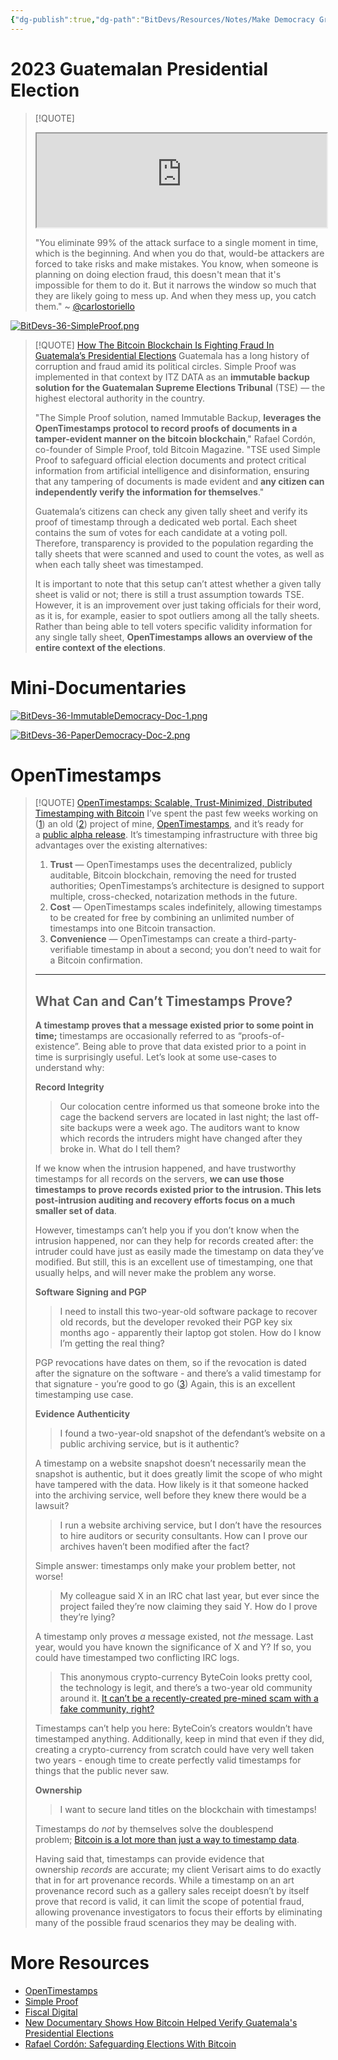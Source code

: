 ```yaml
---
{"dg-publish":true,"dg-path":"BitDevs/Resources/Notes/Make Democracy Great Again with Bitcoin.md","permalink":"/bit-devs/resources/notes/make-democracy-great-again-with-bitcoin/","title":"Make Democracy Great Again with Bitcoin","tags":["bitcoin","bitdevs","politics","democracy","voting","socratic-36"],"noteIcon":"3","created":"2024-07-19T21:35:19.861-10:00","updated":"2024-07-21T11:41:54.665-10:00"}
---
```




# 2023 Guatemalan Presidential Election

> [!QUOTE]
> <iframe src='https://6626b866f2af87-36468692.castos.com/player/1783540' width='100%' height='150'></iframe>
> 
> "You eliminate 99% of the attack surface to a single moment in time, which is the beginning. And when you do that, would-be attackers are forced to take risks and make mistakes. You know, when someone is planning on doing election fraud, this doesn't mean that it's impossible for them to do it. But it narrows the window so much that they are likely going to mess up. And when they mess up, you catch them." 
> ~ [@carlostoriello](https://twitter.com/carlostoriello)

[![BitDevs-36-SimpleProof.png](/img/user/para/artifacts/BitDevs-36-SimpleProof.png)](https://simpleproof.com/)

> [!QUOTE] [How The Bitcoin Blockchain Is Fighting Fraud In Guatemala’s Presidential Elections](https://bitcoinmagazine.com/culture/bitcoin-blockchain-is-fighting-fraud-in-guatemalas-presidential-elections)
> Guatemala has a long history of corruption and fraud amid its political circles. Simple Proof was implemented in that context by ITZ DATA as an **immutable backup solution for the Guatemalan Supreme Elections Tribunal** (TSE) –– the highest electoral authority in the country.
> 
> "The Simple Proof solution, named Immutable Backup, **leverages the OpenTimestamps protocol to record proofs of documents in a tamper-evident manner on the bitcoin blockchain**," Rafael Cordón, co-founder of Simple Proof, told Bitcoin Magazine. "TSE used Simple Proof to safeguard official election documents and protect critical information from artificial intelligence and disinformation, ensuring that any tampering of documents is made evident and **any citizen can independently verify the information for themselves**."
> 
> Guatemala’s citizens can check any given tally sheet and verify its proof of timestamp through a dedicated web portal. Each sheet contains the sum of votes for each candidate at a voting poll. Therefore, transparency is provided to the population regarding the tally sheets that were scanned and used to count the votes, as well as when each tally sheet was timestamped.
> 
> It is important to note that this setup can’t attest whether a given tally sheet is valid or not; there is still a trust assumption towards TSE. However, it is an improvement over just taking officials for their word, as it is, for example, easier to spot outliers among all the tally sheets. Rather than being able to tell voters specific validity information for any single tally sheet, **OpenTimestamps allows an overview of the entire context of the elections**.

# Mini-Documentaries

[![BitDevs-36-ImmutableDemocracy-Doc-1.png](/img/user/para/artifacts/BitDevs-36-ImmutableDemocracy-Doc-1.png)](https://youtu.be/g0nnM5_Z90E)

[![BitDevs-36-PaperDemocracy-Doc-2.png](/img/user/para/artifacts/BitDevs-36-PaperDemocracy-Doc-2.png)](https://youtu.be/B6pblkaZMCo)

# OpenTimestamps

> [!QUOTE] [OpenTimestamps: Scalable, Trust-Minimized, Distributed Timestamping with Bitcoin](https://petertodd.org/2016/opentimestamps-announcement)
>I’ve spent the past few weeks working on ([1](https://petertodd.org/2016/opentimestamps-announcement#fn:rewrite)) an old ([2](https://petertodd.org/2016/opentimestamps-announcement#fn:first-commit)) project of mine, [OpenTimestamps](https://opentimestamps.org/), and it’s ready for a [public alpha release](https://github.com/opentimestamps/opentimestamps-client/tree/opentimestamps-client-v0.2.0). It’s timestamping infrastructure with three big advantages over the existing alternatives:
>1. **Trust** — OpenTimestamps uses the decentralized, publicly auditable, Bitcoin blockchain, removing the need for trusted authorities; OpenTimestamps’s architecture is designed to support multiple, cross-checked, notarization methods in the future.
>2. **Cost** — OpenTimestamps scales indefinitely, allowing timestamps to be created for free by combining an unlimited number of timestamps into one Bitcoin transaction.
>3. **Convenience** — OpenTimestamps can create a third-party-verifiable timestamp in about a second; you don’t need to wait for a Bitcoin confirmation.
>
> ---
> 
> ## What Can and Can’t Timestamps Prove?
> 
> **A timestamp proves that a message existed prior to some point in time;** timestamps are occasionally referred to as “proofs-of-existence”. Being able to prove that data existed prior to a point in time is surprisingly useful. Let’s look at some use-cases to understand why:
> 
> **Record Integrity**
> >Our colocation centre informed us that someone broke into the cage the backend servers are located in last night; the last off-site backups were a week ago. The auditors want to know which records the intruders might have changed after they broke in. What do I tell them?
> 
> If we know when the intrusion happened, and have trustworthy timestamps for all records on the servers, **we can use those timestamps to prove records existed prior to the intrusion. This lets post-intrusion auditing and recovery efforts focus on a much smaller set of data**.
> 
> However, timestamps can’t help you if you don’t know when the intrusion happened, nor can they help for records created after: the intruder could have just as easily made the timestamp on data they’ve modified. But still, this is an excellent use of timestamping, one that usually helps, and will never make the problem any worse.
> 
> **Software Signing and PGP**
> 
> > I need to install this two-year-old software package to recover old records, but the developer revoked their PGP key six months ago - apparently their laptop got stolen. How do I know I’m getting the real thing?
> 
> PGP revocations have dates on them, so if the revocation is dated after the signature on the software - and there’s a valid timestamp for that signature - you’re good to go ([3](https://petertodd.org/2016/opentimestamps-announcement#fn:pgp-revocation)) Again, this is an excellent timestamping use case.
> 
> **Evidence Authenticity**
> 
> > I found a two-year-old snapshot of the defendant’s website on a public archiving service, but is it authentic?
> 
> A timestamp on a website snapshot doesn’t necessarily mean the snapshot is authentic, but it does greatly limit the scope of who might have tampered with the data. How likely is it that someone hacked into the archiving service, well before they knew there would be a lawsuit?
> 
> > I run a website archiving service, but I don’t have the resources to hire auditors or security consultants. How can I prove our archives haven’t been modified after the fact?
> 
> Simple answer: timestamps only make your problem better, not worse!
> 
> > My colleague said X in an IRC chat last year, but ever since the project failed they’re now claiming they said Y. How do I prove they’re lying?
> 
> A timestamp only proves _a_ message existed, not _the_ message. Last year, would you have known the significance of X and Y? If so, you could have timestamped two conflicting IRC logs.
> 
> > This anonymous crypto-currency ByteCoin looks pretty cool, the technology is legit, and there’s a two-year old community around it. [It can’t be a recently-created pre-mined scam with a fake community, right?](https://bitcointalk.org/index.php?topic=740112.0)
> 
> Timestamps can’t help you here: ByteCoin’s creators wouldn’t have timestamped anything. Additionally, keep in mind that even if they did, creating a crypto-currency from scratch could have very well taken two years - enough time to create perfectly valid timestamps for things that the public never saw.
> 
> **Ownership**
> 
> > I want to secure land titles on the blockchain with timestamps!
> 
> Timestamps do _not_ by themselves solve the doublespend problem; [Bitcoin is a lot more than just a way to timestamp data](http://www.metzdowd.com/pipermail/cryptography/2016-August/029947.html).
> 
> Having said that, timestamps can provide evidence that ownership _records_ are accurate; my client Verisart aims to do exactly that in for art provenance records. While a timestamp on an art provenance record such as a gallery sales receipt doesn’t by itself prove that record is valid, it can limit the scope of potential fraud, allowing provenance investigators to focus their efforts by eliminating many of the possible fraud scenarios they may be dealing with. 

# More Resources
- [OpenTimestamps](https://opentimestamps.org/)
- [Simple Proof](https://simpleproof.com/)
- [Fiscal Digital](https://fiscaldigital.net/english)
- [New Documentary Shows How Bitcoin Helped Verify Guatemala's Presidential Elections](https://bitcoinmagazine.com/culture/documentary-bitcoin-guatemalas-presidential-elections)
- [Rafael Cordón: Safeguarding Elections With Bitcoin](https://www.coindesk.com/consensus-magazine/2024/05/15/rafael-cordon-safeguarding-elections-with-bitcoin/)

